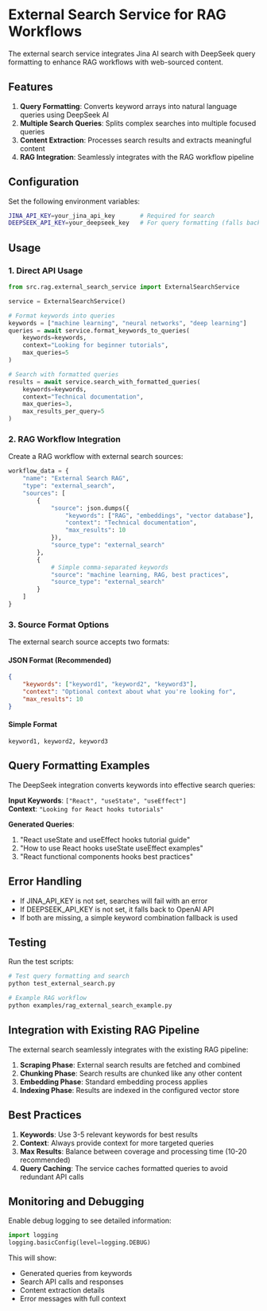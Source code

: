 # External Search Service for RAG Workflows

The external search service integrates Jina AI search with DeepSeek query formatting to enhance RAG workflows with web-sourced content.

## Features

1. **Query Formatting**: Converts keyword arrays into natural language queries using DeepSeek AI
2. **Multiple Search Queries**: Splits complex searches into multiple focused queries
3. **Content Extraction**: Processes search results and extracts meaningful content
4. **RAG Integration**: Seamlessly integrates with the RAG workflow pipeline

## Configuration

Set the following environment variables:

```bash
JINA_API_KEY=your_jina_api_key       # Required for search
DEEPSEEK_API_KEY=your_deepseek_key   # For query formatting (falls back to OpenAI if not set)
```

## Usage

### 1. Direct API Usage

```python
from src.rag.external_search_service import ExternalSearchService

service = ExternalSearchService()

# Format keywords into queries
keywords = ["machine learning", "neural networks", "deep learning"]
queries = await service.format_keywords_to_queries(
    keywords=keywords,
    context="Looking for beginner tutorials",
    max_queries=5
)

# Search with formatted queries
results = await service.search_with_formatted_queries(
    keywords=keywords,
    context="Technical documentation",
    max_queries=3,
    max_results_per_query=5
)
```

### 2. RAG Workflow Integration

Create a RAG workflow with external search sources:

```python
workflow_data = {
    "name": "External Search RAG",
    "type": "external_search",
    "sources": [
        {
            "source": json.dumps({
                "keywords": ["RAG", "embeddings", "vector database"],
                "context": "Technical documentation",
                "max_results": 10
            }),
            "source_type": "external_search"
        },
        {
            # Simple comma-separated keywords
            "source": "machine learning, RAG, best practices",
            "source_type": "external_search"
        }
    ]
}
```

### 3. Source Format Options

The external search source accepts two formats:

#### JSON Format (Recommended)
```json
{
    "keywords": ["keyword1", "keyword2", "keyword3"],
    "context": "Optional context about what you're looking for",
    "max_results": 10
}
```

#### Simple Format
```
keyword1, keyword2, keyword3
```

## Query Formatting Examples

The DeepSeek integration converts keywords into effective search queries:

**Input Keywords**: `["React", "useState", "useEffect"]`  
**Context**: `"Looking for React hooks tutorials"`

**Generated Queries**:
1. "React useState and useEffect hooks tutorial guide"
2. "How to use React hooks useState useEffect examples"
3. "React functional components hooks best practices"

## Error Handling

- If JINA_API_KEY is not set, searches will fail with an error
- If DEEPSEEK_API_KEY is not set, it falls back to OpenAI API
- If both are missing, a simple keyword combination fallback is used

## Testing

Run the test scripts:

```bash
# Test query formatting and search
python test_external_search.py

# Example RAG workflow
python examples/rag_external_search_example.py
```

## Integration with Existing RAG Pipeline

The external search seamlessly integrates with the existing RAG pipeline:

1. **Scraping Phase**: External search results are fetched and combined
2. **Chunking Phase**: Search results are chunked like any other content
3. **Embedding Phase**: Standard embedding process applies
4. **Indexing Phase**: Results are indexed in the configured vector store

## Best Practices

1. **Keywords**: Use 3-5 relevant keywords for best results
2. **Context**: Always provide context for more targeted queries
3. **Max Results**: Balance between coverage and processing time (10-20 recommended)
4. **Query Caching**: The service caches formatted queries to avoid redundant API calls

## Monitoring and Debugging

Enable debug logging to see detailed information:

```python
import logging
logging.basicConfig(level=logging.DEBUG)
```

This will show:
- Generated queries from keywords
- Search API calls and responses
- Content extraction details
- Error messages with full context